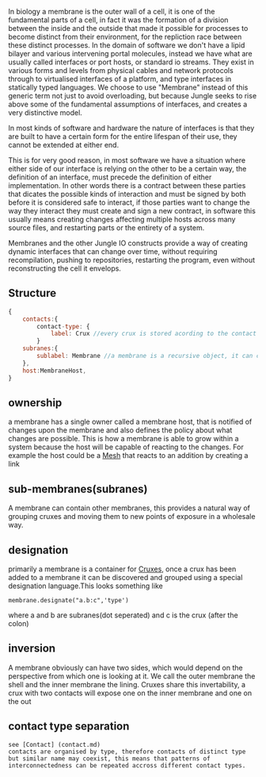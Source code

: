 In biology a membrane is the outer wall of a cell, it is one of the fundamental parts of a cell, in fact it was the formation of a division between the inside and the outside that made it possible for processes to become distinct from their environment, for the repliction race between these distinct processes. In the domain of software we don't have a lipid bilayer and various intervening portal molecules, instead we have what are usually called interfaces or port hosts, or standard io streams. They exist in various forms and levels from physical cables and network protocols through to virtualised interfaces of a platform, and type interfaces in statically typed languages. We choose to use "Membrane" instead of this generic term not just to avoid overloading, but because Jungle seeks to rise above some of the fundamental assumptions of interfaces, and creates a very distinctive model.

In most kinds of software and hardware the nature of interfaces is that they are built to have a certain form for the entire lifespan of their use, they cannot be extended at either end.

This is for very good reason, in most software we have a situation where either side of our interface is relying on the other to be a certain way, the definition of an interface, must precede the definition of either implementation. In other words there is a contract between these parties that dicates the possible kinds of interaction and must be signed by both before it is considered safe to interact, if those parties want to change the way they interact they must create and sign a new contract, in software this usually means creating changes affecting multiple hosts across many source files, and restarting parts or the entirety of a system.

Membranes and the other Jungle IO constructs provide a way of creating dynamic interfaces that can change over time, without requiring recompilation, pushing to repositories, restarting the program, even without reconstructing the cell it envelops.

## Structure

```js
{
    contacts:{
        contact-type: {
            label: Crux //every crux is stored acording to the contact it exposes on the membrane and its label
        }
    subranes:{
        sublabel: Membrane //a membrane is a recursive object, it can contain other membranes under a label
    },
    host:MembraneHost,
}
```

## ownership

a membrane has a single owner called a membrane host, that is notified of changes upon the membrane and also defines the policy about what changes are possible. This is how a membrane is able to grow within a system because the host will be capable of reacting to the changes. For example the host could be a [Mesh](Mesh.md) that reacts to an addition by creating a link

## sub-membranes\(subranes\)

A membrane can contain other membranes, this provides a natural way of grouping cruxes and moving them to new points of exposure in a wholesale way.

## designation

primarily a membrane is a container for [Cruxes](Crux.md), once a crux has been added to a membrane it can be discovered and grouped using a special designation language.This looks something like

```
membrane.designate("a.b:c",'type')
```

where a and b are subranes\(dot seperated\) and c is the crux \(after the colon\)

## inversion

A membrane obviously can have two sides, which would depend on the perspective from which one is looking at it. We call the outer membrane the shell and the inner membrane the lining. Cruxes share this invertability, a crux with two contacts will expose one on the inner membrane and one on the out

## contact type separation

```
see [Contact] (contact.md)
contacts are organised by type, therefore contacts of distinct type but similar name may coexist, this means that patterns of interconnectedness can be repeated accross different contact types.
```



